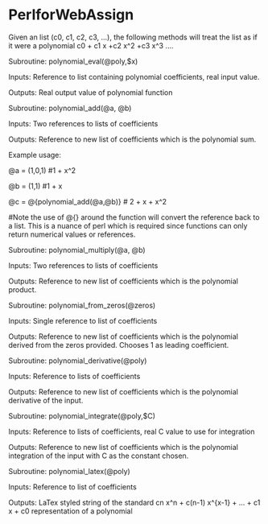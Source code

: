 # PerlforWebAssign

Given an list (c0, c1, c2, c3, ...), the following methods will treat the list as if it were a polynomial c0 + c1 x +c2 x^2 +c3 x^3 ....


Subroutine: polynomial_eval(\@poly,$x)

Inputs: Reference to list containing polynomial coefficients, real input value.

Outputs: Real output value of polynomial function

Subroutine: polynomial_add(\@a, \@b)


Inputs: Two references to lists of coefficients

Outputs: Reference to new list of coefficients which is the polynomial sum.

Example usage:

   @a = (1,0,1) #1 + x^2
   
   @b = (1,1)   #1 + x
   
   @c = @{polynomial_add(\@a,\@b)}   # 2 + x + x^2
   
   #Note the use of @{} around the function will convert the reference back to a list. This is a nuance of perl which is required since functions can only return numerical values or references.
   
   
Subroutine: polynomial_multiply(\@a, \@b)

Inputs: Two references to lists of coefficients

Outputs: Reference to new list of coefficients which is the polynomial product.


Subroutine: polynomial_from_zeros(\@zeros)

Inputs: Single reference to list of coefficients

Outputs: Reference to new list of coefficients which is the polynomial derived from the zeros provided. Chooses 1 as leading coefficient.


Subroutine: polynomial_derivative(\@poly)

Inputs: Reference to lists of coefficients

Outputs: Reference to new list of coefficients which is the polynomial derivative of the input.


Subroutine: polynomial_integrate(\@poly,$C)

Inputs: Reference to lists of coefficients, real C value to use for integration

Outputs: Reference to new list of coefficients which is the polynomial integration of the input with C as the constant chosen.


Subroutine: polynomial_latex(\@poly)

Inputs: Reference to list of coefficients

Outputs: LaTex styled string of the standard cn x^n + c(n-1) x^{x-1} + ... + c1 x + c0 representation of a polynomial

